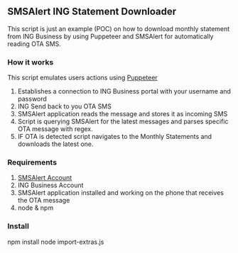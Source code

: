 ## SMSAlert ING Statement Downloader

This script is just an example (POC) on how to download monthly statement from ING Business by using Puppeteer and SMSAlert for automatically reading OTA SMS.

### How it works
This script emulates users actions using [Puppeteer](https://pptr.dev/)

1) Establishes a connection to ING Business portal with your username and password
2) ING Send back to you OTA SMS
3) SMSAlert application reads the message and stores it as incoming SMS
4) Script is querying SMSAlert for the latest messages and parses specific OTA message with regex.
5) IF OTA is detected script navigates to the Monthly Statements and downloads the latest one.

### Requirements
1) [SMSAlert Account](https://smsalert.mobi) 
2) ING Business Account
3) SMSAlert application installed and working on the phone that receives the OTA message
4) node & npm

### Install
npm install
node import-extras.js